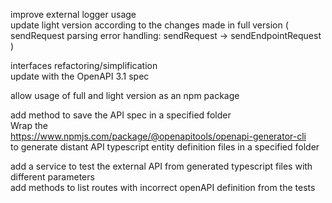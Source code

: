 improve external logger usage  
update light version according to the changes made in full version ( sendRequest parsing error handling: sendRequest -> sendEndpointRequest )  

interfaces refactoring/simplification  
update with the OpenAPI 3.1 spec  

allow usage of full and light version as an npm package

add method to save the API spec in a specified folder  
Wrap the  
https://www.npmjs.com/package/@openapitools/openapi-generator-cli  
to generate distant API typescript entity definition files in a specified folder  

add a service to test the external API from generated typescript files with different parameters  
add methods to list routes with incorrect openAPI definition from the tests  